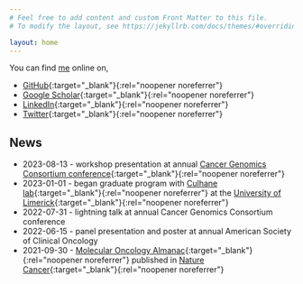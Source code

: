 ```yaml
---
# Feel free to add content and custom Front Matter to this file.
# To modify the layout, see https://jekyllrb.com/docs/themes/#overriding-theme-defaults

layout: home
---
```


You can find [me](/about) online on,
- [GitHub](https://github.com/brendanreardon){:target="_blank"}{:rel="noopener noreferrer"}
- [Google Scholar](https://scholar.google.com/citations?user=K_J6gxsAAAAJ&hl=en){:target="_blank"}{:rel="noopener noreferrer"}
- [LinkedIn](https://www.linkedin.com/in/brendan-reardon-ba3b7247){:target="_blank"}{:rel="noopener noreferrer"}
- [Twitter](https://twitter.com/brendan_reardon){:target="_blank"}{:rel="noopener noreferrer"}

## News
- 2023-08-13 - workshop presentation at annual [Cancer Genomics Consortium conference](https://github.com/vanallenlab/2023-cgc){:target="_blank"}{:rel="noopener noreferrer"}
- 2023-01-01 - began graduate program with [Culhane lab](https://www.ul.ie/research/prof-aedin-culhane){:target="_blank"}{:rel="noopener noreferrer"} at the [University of Limerick](https://www.ul.ie/){:target="_blank"}{:rel="noopener noreferrer"}
- 2022-07-31 - lightning talk at annual Cancer Genomics Consortium conference
- 2022-06-15 - panel presentation and poster at annual American Society of Clinical Oncology
- 2021-09-30 - [Molecular Oncology Almanac](https://moalmanac.org){:target="_blank"}{:rel="noopener noreferrer"} published in [Nature Cancer](https://www.nature.com/articles/s43018-021-00243-3){:target="_blank"}{:rel="noopener noreferrer"}
